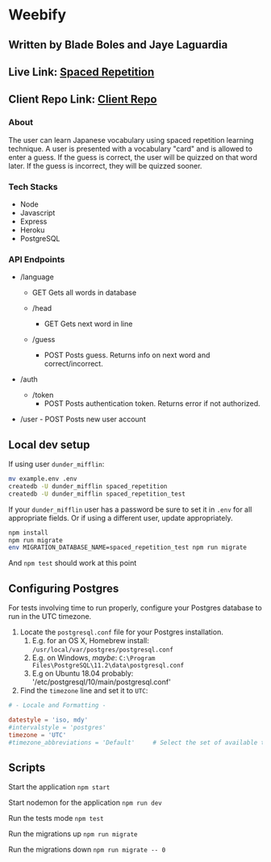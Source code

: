 # Weebify

## Written by Blade Boles and Jaye Laguardia

## Live Link: [Spaced Repetition](https://weebify.bladeboles.now.sh)

## Client Repo Link: [Client Repo](https://github.com/thinkful-ei-jaguar/Cap-2-Client-Jaye-Blade)

### About
The user can learn Japanese vocabulary using spaced repetition learning technique.  A user is presented with a vocabulary "card" and is allowed to enter a guess.  If the guess is correct, the user will be quizzed on that word later.  If the guess is incorrect, they will be quizzed sooner.

### Tech Stacks
- Node
- Javascript
- Express
- Heroku
- PostgreSQL

### API Endpoints

* /language 
   - GET Gets all words in database
  
  * /head
      - GET Gets next word in line
   
  * /guess
      - POST Posts guess.  Returns info on next word and correct/incorrect.
   
* /auth
  * /token
      - POST Posts authentication token.  Returns error if not authorized.
   
* /user
      - POST Posts new user account

## Local dev setup

If using user `dunder_mifflin`:

```bash
mv example.env .env
createdb -U dunder_mifflin spaced_repetition
createdb -U dunder_mifflin spaced_repetition_test
```

If your `dunder_mifflin` user has a password be sure to set it in `.env` for all appropriate fields. Or if using a different user, update appropriately.

```bash
npm install
npm run migrate
env MIGRATION_DATABASE_NAME=spaced_repetition_test npm run migrate
```

And `npm test` should work at this point

## Configuring Postgres

For tests involving time to run properly, configure your Postgres database to run in the UTC timezone.

1. Locate the `postgresql.conf` file for your Postgres installation.
   1. E.g. for an OS X, Homebrew install: `/usr/local/var/postgres/postgresql.conf`
   2. E.g. on Windows, _maybe_: `C:\Program Files\PostgreSQL\11.2\data\postgresql.conf`
   3. E.g  on Ubuntu 18.04 probably: '/etc/postgresql/10/main/postgresql.conf'
2. Find the `timezone` line and set it to `UTC`:

```conf
# - Locale and Formatting -

datestyle = 'iso, mdy'
#intervalstyle = 'postgres'
timezone = 'UTC'
#timezone_abbreviations = 'Default'     # Select the set of available time zone
```

## Scripts

Start the application `npm start`

Start nodemon for the application `npm run dev`

Run the tests mode `npm test`

Run the migrations up `npm run migrate`

Run the migrations down `npm run migrate -- 0`
